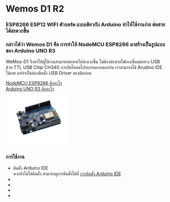 <h1>Wemos D1 R2</h1>
<h3>ESP8266 ESP12 WIFI ตัวบอร์ด แบบเดียวกับ Arduino ทำให้ใช้งานง่าย ต่อสายได้สะดวกขึ้น</h3>
<h3>กล่าวได้ว่า Wemos D1 คือ การทำให้ NodeMCU ESP8266 มาสร้างเป็นรูปแบบของ Arduino UNO R3</h3>
<p>WeMos-D1 จึงทำให้ผู้ใช้งานสามารถต่อสายได้สะดวกขึ้น
ไม่ต้องต่อสายไฟเองเชื่อมต่อทาง USB ด้วย TTL USB Chip CH340
การอัพโหลดโปรแกรมลงบนบอร์ด เราสามารถใช้ Arudino IDE ได้เลย แต่จำเป็นต้องติดตั้ง USB Driver ของมันก่อน
</p>

<a href="https://github.com/kprappcompile/NodeMCU-V2">NodeMCU ESP8266 คืออะไร</a><br>
<a href="https://github.com/kprappcompile/Arduno-UNO">Arduino UNO R3 คืออะไร</a><br>
<div style="align-content: center">
<img src="./images/wemosd1r2.png" alt="board wemos d1 r2 esp8266 esp12 wifi" width="200">
</div>

<h3>การใช้งาน</h3>
<ul>
<li>ติดตั้ง Arduino IDE</li>
หากยังไม่ได้ติดตั้ง สามารถดูการติดตั้งได้ที่ <a
href="https://github.com/kprappcompile/Install-Arduino-IDE">การติดตั้ง Arduino IDE</a>
<li></li>
<li></li>
<li></li>
<li></li>
</ul>

